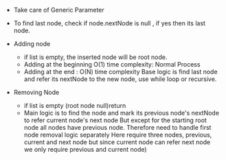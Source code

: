 - Take care of Generic Parameter

- To find last node, check if node.nextNode is null , if yes then its last node.

- Adding node
    * if list is empty, the inserted node will be root node.
    * Adding at the beginning O(1) time complexity: Normal Process
    * Adding at the end : O(N) time complexity
        Base logic is find last node and refer its nextNode to the new node,
        use while loop or recursive.

- Removing Node
    * if list is empty (root node null)return
    * Main logic is to find the node and mark its previous node's nextNode to refer current node's next node
      But except for the starting root node all nodes have previous node.
      Therefore need to handle first node removal logic separately
      Here require three nodes, previous, current and next node but since current node
      can refer next node we only require previous and current node)

